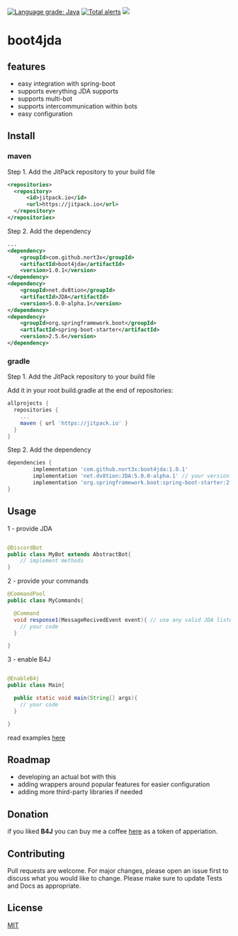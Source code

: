[![Language grade: Java](https://img.shields.io/lgtm/grade/java/g/nort3x/boot4JDA.svg?logo=lgtm&logoWidth=18)](https://lgtm.com/projects/g/nort3x/boot4JDA/context:java)
[![Total alerts](https://img.shields.io/lgtm/alerts/g/nort3x/boot4JDA.svg?logo=lgtm&logoWidth=18)](https://lgtm.com/projects/g/nort3x/boot4JDA/alerts/)
[![](https://jitpack.io/v/nort3x/boot4jda.svg)](https://jitpack.io/#nort3x/boot4jda)
# boot4jda

## features
+ easy integration with spring-boot
+ supports everything JDA supports
+ supports multi-bot
+ supports intercommunication within bots
+ easy configuration

## Install


### maven

Step 1. Add the JitPack repository to your build file
```xml
<repositories>
  <repository>
      <id>jitpack.io</id>
      <url>https://jitpack.io</url>
  </repository>
</repositories>
```
Step 2. Add the dependency
```xml
...
<dependency>
    <groupId>com.github.nort3x</groupId>
    <artifactId>boot4jda</artifactId>
    <version>1.0.1</version>
</dependency>
<dependency>
    <groupId>net.dv8tion</groupId>
    <artifactId>JDA</artifactId>
    <version>5.0.0-alpha.1</version>
</dependency>
<dependency>
    <groupId>org.springframework.boot</groupId>
    <artifactId>spring-boot-starter</artifactId>
    <version>2.5.6</version>
</dependency>
```


### gradle

Step 1. Add the JitPack repository to your build file

Add it in your root build.gradle at the end of repositories:
```gradle
allprojects {
  repositories {
    ...
    maven { url 'https://jitpack.io' }
  }
}
```
Step 2. Add the dependency
```gradle
dependencies {
        implementation 'com.github.nort3x:boot4jda:1.0.1'
        implementation 'net.dv8tion:JDA:5.0.0-alpha.1' // your version
        implementation 'org.springframework.boot:spring-boot-starter:2.5.6' // your version
}
```

## Usage

1 - provide JDA
```java

@DiscordBot
public class MyBot extends AbstractBot{
    // implement methods
}
```

2 - provide your commands
```java
@CommandPool
public class MyCommands{

  @Command
  void response1(MessageRecivedEvent event){ // use any valid JDA listener method signature here
    // your code
  }

}
```

3 - enable B4J 

```java

@EnableB4j
public class Main{

  public static void main(String[] args){
    // your code
  }

}
```

read examples [here](https://github.com/nort3x/boot4JDA/tree/master/example)

## Roadmap
+ developing an actual bot with this
+ adding wrappers around popular features for easier configuration
+ adding more third-party libraries if needed

## Donation
if you liked **B4J** you can buy me a coffee [here](https://github.com/nort3x/nort3x/tree/main/donate) as a token of apperiation.

## Contributing
Pull requests are welcome. For major changes, please open an issue first to discuss what you would like to change.
Please make sure to update Tests and Docs as appropriate.

## License
[MIT](https://choosealicense.com/licenses/mit/)
